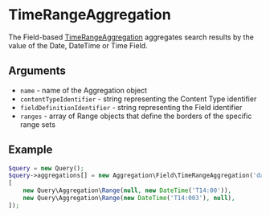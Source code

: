 # TimeRangeAggregation

The Field-based [TimeRangeAggregation](https://github.com/ibexa/core/blob/main/src/contracts/Repository/Values/Content/Query/Aggregation/Field/TimeRangeAggregation.php) aggregates search results by the value of the Date, DateTime or Time Field.

## Arguments

- `name` - name of the Aggregation object
- `contentTypeIdentifier` - string representing the Content Type identifier
- `fieldDefinitionIdentifier` - string representing the Field identifier
- `ranges` - array of Range objects that define the borders of the specific range sets

## Example

``` php
$query = new Query();
$query->aggregations[] = new Aggregation\Field\TimeRangeAggregation('date', 'event', 'event_time',
[
    new Query\Aggregation\Range(null, new DateTime('T14:00')),
    new Query\Aggregation\Range(new DateTime('T14:003'), null),
]);
```
